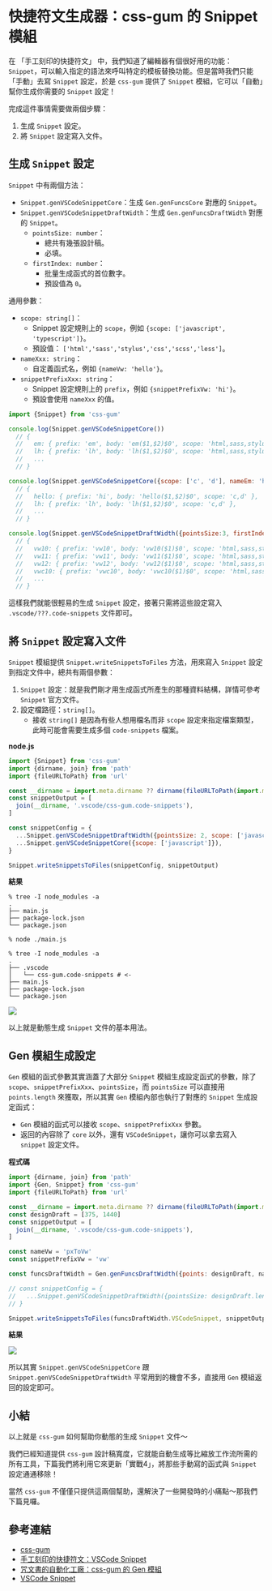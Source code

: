 # 快捷符文生成器：css-gum 的 Snippet 模組

在 「手工刻印的快捷符文」 中，我們知道了編輯器有個很好用的功能： `Snippet`，可以輸入指定的語法來呼叫特定的模板替換功能。但是當時我們只能「手動」去寫 `Snippet` 設定，於是 `css-gum` 提供了 `Snippet` 模組，它可以「自動」幫你生成你需要的 `Snippet` 設定！

完成這件事情需要做兩個步驟：

1. 生成 `Snippet` 設定。
2. 將 `Snippet` 設定寫入文件。

## 生成 `Snippet` 設定

`Snippet` 中有兩個方法：

- `Snippet.genVSCodeSnippetCore`：生成 `Gen.genFuncsCore` 對應的 `Snippet`。
- `Snippet.genVSCodeSnippetDraftWidth`：生成 `Gen.genFuncsDraftWidth` 對應的 `Snippet`。
  - `pointsSize: number`：
    - 總共有幾張設計稿。
    - 必填。
  - `firstIndex: number`：
    - 批量生成函式的首位數字。
    - 預設值為 `0`。

通用參數：

- `scope: string[]`：
  - Snippet 設定規則上的 `scope`，例如 `{scope: ['javascript', 'typescript']}`。
  - 預設值： `['html','sass','stylus','css','scss','less']`。
- `nameXxx: string`：
  - 自定義函式名，例如 `{nameVw: 'hello'}`。
- `snippetPrefixXxx: string`：
  - Snippet 設定規則上的 `prefix`，例如 `{snippetPrefixVw: 'hi'}`。
  - 預設會使用 `nameXxx` 的值。

```js
import {Snippet} from 'css-gum'

console.log(Snippet.genVSCodeSnippetCore())
  // {
  //   em: { prefix: 'em', body: 'em($1,$2)$0', scope: 'html,sass,stylus,css,scss,less' },
  //   lh: { prefix: 'lh', body: 'lh($1,$2)$0', scope: 'html,sass,stylus,css,scss,less' },
  //   ...
  // }

console.log(Snippet.genVSCodeSnippetCore({scope: ['c', 'd'], nameEm: 'hello', snippetPrefixEm: 'hi'}))
  // {
  //   hello: { prefix: 'hi', body: 'hello($1,$2)$0', scope: 'c,d' },
  //   lh: { prefix: 'lh', body: 'lh($1,$2)$0', scope: 'c,d' },
  //   ...
  // }

console.log(Snippet.genVSCodeSnippetDraftWidth({pointsSize:3, firstIndex: 10}))
  // {
  //   vw10: { prefix: 'vw10', body: 'vw10($1)$0', scope: 'html,sass,stylus,css,scss,less' },
  //   vw11: { prefix: 'vw11', body: 'vw11($1)$0', scope: 'html,sass,stylus,css,scss,less' },
  //   vw12: { prefix: 'vw12', body: 'vw12($1)$0', scope: 'html,sass,stylus,css,scss,less' },
  //   vwc10: { prefix: 'vwc10', body: 'vwc10($1)$0', scope: 'html,sass,stylus,css,scss,less' },
  //   ...
  // }
```

這樣我們就能很輕易的生成 `Snippet` 設定，接著只需將這些設定寫入 `.vscode/???.code-snippets` 文件即可。

## 將 `Snippet` 設定寫入文件

`Snippet` 模組提供 `Snippet.writeSnippetsToFiles` 方法，用來寫入 `Snippet` 設定到指定文件中，總共有兩個參數：

1. `Snippet` 設定：就是我們剛才用生成函式所產生的那種資料結構，詳情可參考 `Snippet` 官方文件。
2. 設定檔路徑：`string[]`。
   - 接收 `string[]` 是因為有些人想用檔名而非 `scope` 設定來指定檔案類型，此時可能會需要生成多個 `code-snippets` 檔案。

**node.js**

```js
import {Snippet} from 'css-gum'
import {dirname, join} from 'path'
import {fileURLToPath} from 'url'

const __dirname = import.meta.dirname ?? dirname(fileURLToPath(import.meta.url)) ?? ''
const snippetOutput = [
  join(__dirname, '.vscode/css-gum.code-snippets'),
]

const snippetConfig = {
  ...Snippet.genVSCodeSnippetDraftWidth({pointsSize: 2, scope: ['javascript']}),
  ...Snippet.genVSCodeSnippetCore({scope: ['javascript']}),
}

Snippet.writeSnippetsToFiles(snippetConfig, snippetOutput)
```

**結果**

```shell
% tree -I node_modules -a
.
├── main.js
├── package-lock.json
└── package.json

% node ./main.js

% tree -I node_modules -a
.
├── .vscode
│   └── css-gum.code-snippets # <-
├── main.js
├── package-lock.json
└── package.json
```

![](./assets/snippet.gif)

以上就是動態生成 `Snippet` 文件的基本用法。

## Gen 模組生成設定

`Gen` 模組的函式參數其實涵蓋了大部分 `Snippet` 模組生成設定函式的參數，除了 `scope`、`snippetPrefixXxx`、`pointsSize`，而 `pointsSize` 可以直接用 `points.length` 來獲取，所以其實 `Gen` 模組內部也執行了對應的 `Snippet` 生成設定函式：

- `Gen` 模組的函式可以接收 `scope`、`snippetPrefixXxx` 參數。
- 返回的內容除了 `core` 以外，還有 `VSCodeSnippet`，讓你可以拿去寫入 `snippet` 設定文件。

**程式碼**

```js
import {dirname, join} from 'path'
import {Gen, Snippet} from 'css-gum'
import {fileURLToPath} from 'url'

const __dirname = import.meta.dirname ?? dirname(fileURLToPath(import.meta.url)) ?? ''
const designDraft = [375, 1440]
const snippetOutput = [
  join(__dirname, '.vscode/css-gum.code-snippets'),
]

const nameVw = 'pxToVw'
const snippetPrefixVw = 'vw'

const funcsDraftWidth = Gen.genFuncsDraftWidth({points: designDraft, nameVw, snippetPrefixVw, scope: ['javascript']})

// const snippetConfig = {
//   ...Snippet.genVSCodeSnippetDraftWidth({pointsSize: designDraft.length, nameVw, snippetPrefixVw, scope: ['javascript']}),
// }

Snippet.writeSnippetsToFiles(funcsDraftWidth.VSCodeSnippet, snippetOutput)
```

**結果**

![](./assets/gen.gif)

所以其實 `Snippet.genVSCodeSnippetCore` 跟 `Snippet.genVSCodeSnippetDraftWidth` 平常用到的機會不多，直接用 `Gen` 模組返回的設定即可。

## 小結

以上就是 `css-gum` 如何幫助你動態的生成 `Snippet` 文件～

我們已經知道提供 `css-gum` 設計稿寬度，它就能自動生成等比縮放工作流所需的所有工具，下篇我們將利用它來更新「實戰4」，將那些手動寫的函式與 `Snippet` 設定通通移除！

當然 `css-gum` 不僅僅只提供這兩個幫助，還解決了一些開發時的小痛點～那我們下篇見囉。

## 參考連結

- [css-gum](https://github.com/jzovvo/css-gum)
- [手工刻印的快捷符文：VSCode Snippet](../../5-snippets/1/index.md)
- [咒文書的自動化工廠：css-gum 的 Gen 模組](../4/index.md)
- [VSCode Snippet](https://code.visualstudio.com/docs/editing/userdefinedsnippets)
